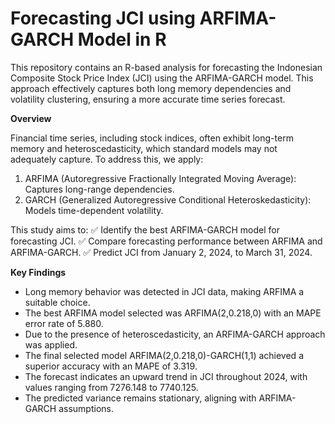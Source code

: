 # Forecasting JCI using ARFIMA-GARCH Model in R
This repository contains an R-based analysis for forecasting the Indonesian Composite Stock Price Index (JCI) using the ARFIMA-GARCH model. This approach effectively captures both long memory dependencies and volatility clustering, ensuring a more accurate time series forecast.

**Overview**

Financial time series, including stock indices, often exhibit long-term memory and heteroscedasticity, which standard models may not adequately capture. To address this, we apply:

1. ARFIMA (Autoregressive Fractionally Integrated Moving Average): Captures long-range dependencies.
2. GARCH (Generalized Autoregressive Conditional Heteroskedasticity): Models time-dependent volatility.

This study aims to:
✅ Identify the best ARFIMA-GARCH model for forecasting JCI.
✅ Compare forecasting performance between ARFIMA and ARFIMA-GARCH.
✅ Predict JCI from January 2, 2024, to March 31, 2024.

**Key Findings**
- Long memory behavior was detected in JCI data, making ARFIMA a suitable choice.
- The best ARFIMA model selected was ARFIMA(2,0.218,0) with an MAPE error rate of 5.880.
- Due to the presence of heteroscedasticity, an ARFIMA-GARCH approach was applied.
- The final selected model ARFIMA(2,0.218,0)-GARCH(1,1) achieved a superior accuracy with an MAPE of 3.319.
- The forecast indicates an upward trend in JCI throughout 2024, with values ranging from 7276.148 to 7740.125.
- The predicted variance remains stationary, aligning with ARFIMA-GARCH assumptions.
